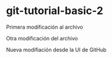# git-tutorial-basic-2
Primera modificación al archivo

Otra modificación del archivo

Nueva modifiación desde la UI de GitHub
